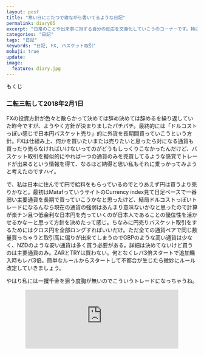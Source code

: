 ```yaml
---
layout: post
title: "寒い日にこたつで寝ながら書いてるような日記"
permalink: diary05
excerpt: "日常のことや出来事に対する自分の反応を文章化していこうのコーナーです。特にテーマも設けずにつらつらと書いていくとっても楽しいコーナーです。見る人にとって楽しいコーナーかどうかは定かではありませんよー"
categories: "日記"
tags: "日記"
keywords: "日記, FX, バスケット取引"
mokuji: true
update:
image:
  feature: diary.jpg
---
```


<div id="mokuji"><span>もくじ</span></div>

### 二転三転して2018年2月1日

FXの投資方針が色々と散らかって決めては辞め決めては辞めるを繰り返していた昨今ですが、ようやく方針が決まりましたパチパチ。最終的には「ドルコストっぽい感じで日本円バスケット売り」的に外貨を長期間買っていこうという方針。FXは仕組み上、何かを買いたいまたは売りたいと思ったら対になる通貨も買ったり売らなければいけないってのがどうもしっくりこなかったんだけど、バスケット取引を擬似的にやれば一つの通貨のみを売買してるような感覚でトレードが出来るという情報を得て、なるほど納得と思い私もそれに乗っかってみようと考えたのですハイ。

で、私は日本に住んでて円で給料をもらっているのでとりあえず円は買うより売りかなと。最初はMatafっていうサイトのCurrency index見て日足ベースで一番弱い主要通貨を長期で買っていこうかなと思ったけど、結局ドルコストっぽいトレードになるんなら現在の通貨の強弱はあんまり意味ないかなと思ったので計算が楽チン且つ低金利な日本円を売っていくのが日本人であることの優位性を活かせるかなーと思って方針を決めたって感じ。ちなみに円売りバスケット取引をするためにはクロス円を全部ロングすればいいだけ。ただ全ての通貨ペアで同じ数量買っちゃうと取引高に偏りが出来てしまうのでGBPのような高い通貨は少なく、NZDのような安い通貨は多く買う必要がある。詳細は決めてないけど買うのは主要通貨のみ。ZARとTRYは買わない。何となくレバ3倍スタートで追加購入時もレバ3倍。簡単なルールからスタートして不都合が生じたら微妙にルール改定していきましょう。

やはり私には一攫千金を狙う度胸が無いのでこういうトレードになっちゃうね。

<iframe style="border:none;display:block;margin:0 auto;overflow:hidden;height:155px;width:80%;max-width:80%;" title="Currency Index - Mataf" src="http://hatenablog.com/embed?url=https://www.mataf.net/en/forex/tools/currency-index"></iframe>